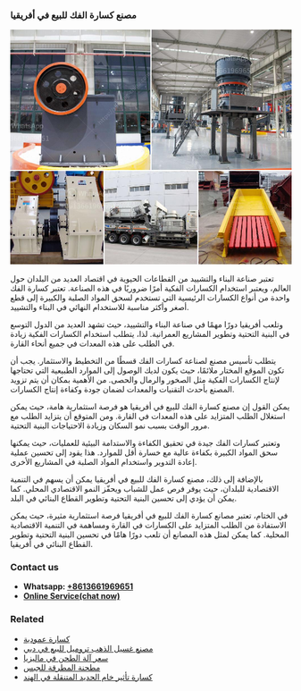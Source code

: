 <h3>مصنع كسارة الفك للبيع في أفريقيا</h3><img src='1701853825.jpg' alt=''><p>تعتبر صناعة البناء والتشييد من القطاعات الحيوية في اقتصاد العديد من البلدان حول العالم، ويعتبر استخدام الكسارات الفكية أمرًا ضروريًا في هذه الصناعة. تعتبر كسارة الفك واحدة من أنواع الكسارات الرئيسية التي تستخدم لسحق المواد الصلبة والكبيرة إلى قطع أصغر وأكثر مناسبة للاستخدام النهائي في البناء والتشييد.</p><p>وتلعب أفريقيا دورًا مهمًا في صناعة البناء والتشييد، حيث تشهد العديد من الدول التوسع في البنية التحتية وتطوير المشاريع العمرانية. لذا، يتطلب استخدام الكسارات الفكية زيادة في الطلب على هذه المعدات في جميع أنحاء القارة.</p><p>يتطلب تأسيس مصنع لصناعة كسارات الفك قسطًا من التخطيط والاستثمار. يجب أن تكون الموقع المختار ملائمًا، حيث يكون لديك الوصول إلى الموارد الطبيعية التي تحتاجها لإنتاج الكسارات الفكية مثل الصخور والرمال والحصى. من الأهمية بمكان أن يتم تزويد المصنع بأحدث التقنيات والمعدات لضمان جودة وكفاءة إنتاج الكسارات.</p><p>يمكن القول إن مصنع كسارة الفك للبيع في أفريقيا هو فرصة استثمارية هامة، حيث يمكن استغلال الطلب المتزايد على هذه المعدات في القارة. ومن المتوقع أن يتزايد الطلب مع مرور الوقت بسبب نمو السكان وزيادة الاحتياجات البنية التحتية.</p><p>وتعتبر كسارات الفك جيدة في تحقيق الكفاءة والاستدامة البيئية للعمليات، حيث يمكنها سحق المواد الكبيرة بكفاءة عالية مع خسارة أقل للموارد. هذا يقود إلى تحسين عملية إعادة التدوير واستخدام المواد الصلبة في المشاريع الأخرى.</p><p>بالإضافة إلى ذلك، مصنع كسارة الفك للبيع في أفريقيا يمكن أن يسهم في التنمية الاقتصادية للبلدان، حيث يوفر فرص عمل للشباب ويحفّز النمو الاقتصادي المحلي. كما يمكن أن يؤدي إلى تحسين البنية التحتية وتطوير القطاع البنائي في البلد.</p><p>في الختام، تعتبر مصانع كسارة الفك للبيع في أفريقيا فرصة استثمارية مثيرة، حيث يمكن الاستفادة من الطلب المتزايد على الكسارات في القارة ومساهمة في التنمية الاقتصادية المحلية. كما يمكن لمثل هذه المصانع أن تلعب دورًا هامًا في تحسين البنية التحتية وتطوير القطاع البنائي في أفريقيا.</p><h3>Contact us</h3><ul><li><strong>Whatsapp:&nbsp;<a href="https://wa.me/8613661969651">+8613661969651</a></strong></li><li><a href="https://swt.shibang-china.com/?git&amp;zhl&amp;مصنع كسارة الفك للبيع في أفريقيا"><strong>Online Service(chat now)</strong></a></li></ul><h3>Related</h3><ul><li><a href='كسارة عمودية.md'>كسارة عمودية</a></li><li><a href='مصنع غسيل الذهب تروميل للبيع في دبي.md'>مصنع غسيل الذهب تروميل للبيع في دبي</a></li><li><a href='سعر آلة الطحن في ماليزيا.md'>سعر آلة الطحن في ماليزيا</a></li><li><a href='مطحنة المطرقة للجبس.md'>مطحنة المطرقة للجبس</a></li><li><a href='كسارة تأثير خام الحديد المتنقلة في الهند.md'>كسارة تأثير خام الحديد المتنقلة في الهند</a></li></ul>